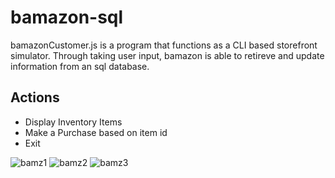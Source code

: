 # bamazon-sql
bamazonCustomer.js is a program that functions as a CLI based storefront simulator.
Through taking user input, bamazon is able to retireve and update information from an sql database.

## Actions
* Display Inventory Items
* Make a Purchase based on item id
* Exit

![bamz1](https://user-images.githubusercontent.com/22563767/52687246-07a11680-2f1f-11e9-9cdd-ab149d0adce8.png)
![bamz2](https://user-images.githubusercontent.com/22563767/52687247-07a11680-2f1f-11e9-8f6d-c33e2ce5e5fc.png)
![bamz3](https://user-images.githubusercontent.com/22563767/52687248-07a11680-2f1f-11e9-8d76-445b1fb3e15b.png)
